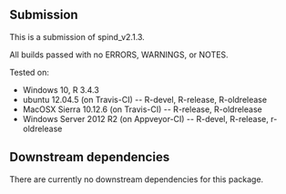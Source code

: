 ## Submission

This is a submission of spind_v2.1.3.

All builds passed with no ERRORS, WARNINGS, or NOTES.

Tested on: 

* Windows 10, R 3.4.3 
* ubuntu 12.04.5 (on Travis-CI) -- R-devel, R-release, R-oldrelease
* MacOSX Sierra 10.12.6 (on Travis-CI) -- R-release, R-oldrelease
* Windows Server 2012 R2 (on Appveyor-CI) -- R-devel, R-release, r-oldrelease



## Downstream dependencies
There are currently no downstream dependencies for this package.
